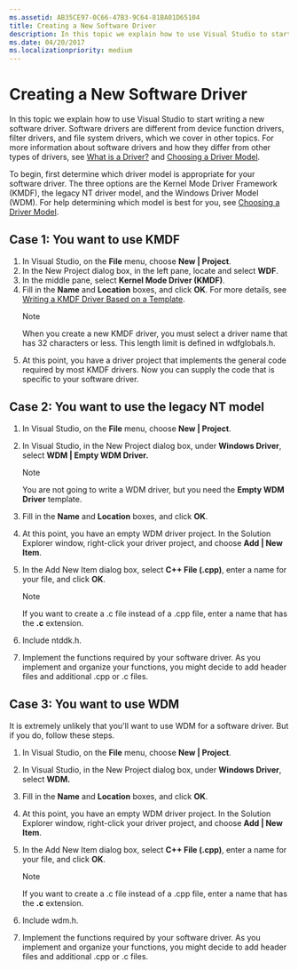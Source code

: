 ```yaml
---
ms.assetid: AB35CE97-0C66-47B3-9C64-81BA01D65104
title: Creating a New Software Driver
description: In this topic we explain how to use Visual Studio to start writing a new software driver.
ms.date: 04/20/2017
ms.localizationpriority: medium
---
```


# Creating a New Software Driver

In this topic we explain how to use Visual Studio to start writing a new software driver. Software drivers are different from device function drivers, filter drivers, and file system drivers, which we cover in other topics. For more information about software drivers and how they differ from other types of drivers, see [What is a Driver?](https://msdn.microsoft.com/Library/Windows/Hardware/Ff554678) and [Choosing a Driver Model](https://msdn.microsoft.com/Library/Windows/Hardware/Ff554652).

To begin, first determine which driver model is appropriate for your software driver. The three options are the Kernel Mode Driver Framework (KMDF), the legacy NT driver model, and the Windows Driver Model (WDM). For help determining which model is best for you, see [Choosing a Driver Model](https://msdn.microsoft.com/Library/Windows/Hardware/Ff554652).

## Case 1: You want to use KMDF

1. In Visual Studio, on the **File** menu, choose **New | Project**.
2. In the New Project dialog box, in the left pane, locate and select **WDF**.
3. In the middle pane, select **Kernel Mode Driver (KMDF)**.
4. Fill in the **Name** and **Location** boxes, and click **OK**. For more details, see [Writing a KMDF Driver Based on a Template](https://msdn.microsoft.com/Library/Windows/Hardware/Hh439654).
    > [!NOTE]
    > When you create a new KMDF driver, you must select a driver name that has 32 characters or less. This length limit is defined in wdfglobals.h.
5. At this point, you have a driver project that implements the general code required by most KMDF drivers. Now you can supply the code that is specific to your software driver.

## Case 2: You want to use the legacy NT model

1. In Visual Studio, on the **File** menu, choose **New | Project**.
2. In Visual Studio, in the New Project dialog box, under **Windows Driver**, select **WDM | Empty WDM Driver.**

    > [!NOTE]
    > You are not going to write a WDM driver, but you need the **Empty WDM Driver** template.
3. Fill in the **Name** and **Location** boxes, and click **OK**.
4. At this point, you have an empty WDM driver project. In the Solution Explorer window, right-click your driver project, and choose **Add | New Item**.
5. In the Add New Item dialog box, select **C++ File (.cpp)**, enter a name for your file, and click **OK**.

    > [!NOTE]
    > If you want to create a .c file instead of a .cpp file, enter a name that has the **.c** extension.
6. Include ntddk.h.
7. Implement the functions required by your software driver. As you implement and organize your functions, you might decide to add header files and additional .cpp or .c files.

## Case 3: You want to use WDM

It is extremely unlikely that you'll want to use WDM for a software driver. But if you do, follow these steps.

1. In Visual Studio, on the **File** menu, choose **New | Project**.
2. In Visual Studio, in the New Project dialog box, under **Windows Driver**, select **WDM.**
3. Fill in the **Name** and **Location** boxes, and click **OK**.
4. At this point, you have an empty WDM driver project. In the Solution Explorer window, right-click your driver project, and choose **Add | New Item**.
5. In the Add New Item dialog box, select **C++ File (.cpp)**, enter a name for your file, and click **OK**.

    > [!NOTE]
    > If you want to create a .c file instead of a .cpp file, enter a name that has the **.c** extension.
6. Include wdm.h.
7. Implement the functions required by your software driver. As you implement and organize your functions, you might decide to add header files and additional .cpp or .c files.
